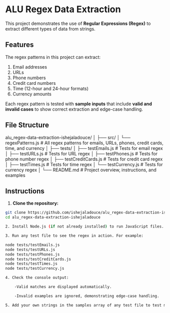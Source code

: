# ALU Regex Data Extraction

This project demonstrates the use of **Regular Expressions (Regex)** to extract different types of data from strings.  

## Features

The regex patterns in this project can extract:

1. Email addresses
2. URLs
3. Phone numbers  
4. Credit card numbers  
5. Time (12-hour and 24-hour formats)  
6. Currency amounts

Each regex pattern is tested with **sample inputs** that include **valid and invalid cases** to show correct extraction and edge-case handling.

## File Structure

alu_regex-data-extraction-ishejaladouce/
│
├── src/
│   └── regexPatterns.js       # All regex patterns for emails, URLs, phones, credit cards, time, and currency
│
├── tests/
│   ├── testEmails.js          # Tests for email regex
│   ├── testURLs.js            # Tests for URL regex
│   ├── testPhones.js          # Tests for phone number regex
│   ├── testCreditCards.js     # Tests for credit card regex
│   ├── testTimes.js           # Tests for time regex
│   └── testCurrency.js        # Tests for currency regex
│
└── README.md                  # Project overview, instructions, and examples

## Instructions

1. **Clone the repository:**

```bash
git clone https://github.com/ishejaladouce/alu_regex-data-extraction-ishejaladouce.git
cd alu_regex-data-extraction-ishejaladouce

2. Install Node.js (if not already installed) to run JavaScript files.

3. Run any test file to see the regex in action. For example:

node tests/testEmails.js
node tests/testURLs.js
node tests/testPhones.js
node tests/testCreditCards.js
node tests/testTimes.js
node tests/testCurrency.js

4. Check the console output:

    -Valid matches are displayed automatically.

    -Invalid examples are ignored, demonstrating edge-case handling.

5. Add your own strings in the samples array of any test file to test more cases.
